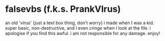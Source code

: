 # falsevbs (f.k.s. PrankVIrus)
an old 'virus' (just a text box thing, don't worry) i made when I was a kid. super basic, non-destructive, and I even cringe when I look at the file. i apologise if you find this awful. i am not responsible for any damage. enjoy!
